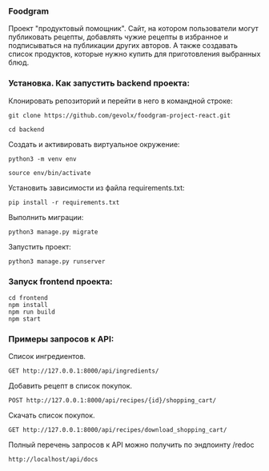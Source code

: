 ### Foodgram

Проект "продуктовый помощник".
Сайт, на котором пользователи могут публиковать рецепты, добавлять чужие рецепты в избранное и подписываться на
публикации других авторов. А также создавать список продуктов, которые нужно купить для приготовления выбранных блюд.

### Установка. Как запустить backend проекта:

Клонировать репозиторий и перейти в него в командной строке:

```
git clone https://github.com/gevolx/foodgram-project-react.git
```

```
cd backend
```

Cоздать и активировать виртуальное окружение:

```
python3 -m venv env
```

```
source env/bin/activate
```

Установить зависимости из файла requirements.txt:

```
pip install -r requirements.txt
```

Выполнить миграции:

```
python3 manage.py migrate
```

Запустить проект:

```
python3 manage.py runserver
```

### Запуск frontend проекта:

```
cd frontend
npm install
npm run build
npm start
```

### Примеры запросов к API:

Список ингредиентов.

```
GET http://127.0.0.1:8000/api/ingredients/
```

Добавить рецепт в список покупок.

```
POST http://127.0.0.1:8000/api/recipes/{id}/shopping_cart/
```

Скачать список покупок.

```
GET http://127.0.0.1:8000/api/recipes/download_shopping_cart/
```

Полный перечень запросов к API можно получить по эндпоинту /redoc

```
http://localhost/api/docs
```